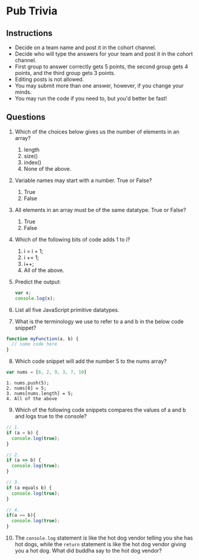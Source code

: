 # Pub Trivia

## Instructions

* Decide on a team name and post it in the cohort channel.
* Decide who will type the answers for your team and post it in the cohort channel.
* First group to answer correctly gets 5 points, the second group gets 4 points, and the third group gets 3 points.
* Editing posts is not allowed.
* You may submit more than one answer, however, if you change your minds.
* You may run the code if you need to, but you'd better be fast!


## Questions

1.  Which of the choices below gives us the number of elements in an array?
    1. length
    2. size()
    3. index()
    4. None of the above.

2.  Variable names may start with a number. True or False?
    1. True
    2. False

3.  All elements in an array must be of the same datatype. True or False?
    1. True
    2. False

4. Which of the following bits of code adds 1 to i?
    1. i = i + 1;
    2. i += 1;
    3. i++;
    4. All of the above.

5. Predict the output:
    ```js
    var x;
    console.log(x);
    ```

6. List all five JavaScript primitive datatypes.

7. What is the terminology we use to refer to a and b in the below code snippet?
```js
function myFunction(a, b) {
  // some code here
}
```

8. Which code snippet will add the number 5 to the nums array?
```js
var nums = [6, 2, 9, 3, 7, 10]
```
    1. nums.push(5);
    2. nums[6] = 5;
    3. nums[nums.length] = 5;
    4. All of the above

9.  Which of the following code snippets compares the values of a and b and logs true to the console?
```js
// 1.
if (a = b) {
  console.log(true);
}

// 2.
if (a => b) {
  console.log(true);
}

// 3.
if (a equals b) {
  console.log(true);
}

// 4.
if(a == b){
  console.log(true);
}
```

10.  The ``` console.log ``` statement is like the hot dog vendor telling you she has hot dogs, while the ``` return ``` statement is like the hot dog vendor giving you a hot dog. What did buddha say to the hot dog vendor?